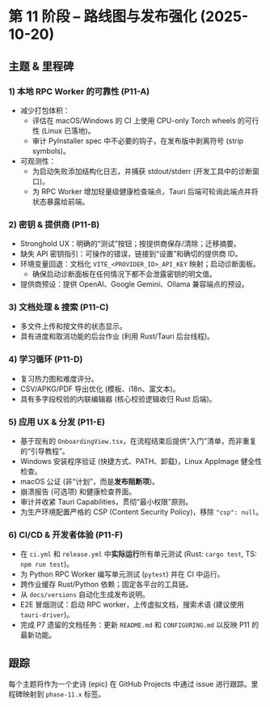 # 第 11 阶段 – 路线图与发布强化 (2025-10-20)

## 主题 & 里程碑

### 1) 本地 RPC Worker 的可靠性 (P11-A)
- 减少打包体积：
  - 评估在 macOS/Windows 的 CI 上使用 CPU-only Torch wheels 的可行性 (Linux 已落地)。
  - 审计 PyInstaller spec 中不必要的钩子，在发布版中剥离符号 (strip symbols)。
- 可观测性：
  - 为启动失败添加结构化日志，并捕获 stdout/stderr (开发工具中的诊断窗口)。
  - 为 RPC Worker 增加轻量级健康检查端点，Tauri 后端可轮询此端点并将状态暴露给前端。

### 2) 密钥 & 提供商 (P11-B)
- Stronghold UX：明确的“测试”按钮；按提供商保存/清除；迁移摘要。
- 缺失 API 密钥指引：可操作的错误，链接到“设置”和确切的提供商 ID。
- 环境变量回退：文档化 `VITE_<PROVIDER_ID>_API_KEY` 映射；启动诊断面板。
  - 确保启动诊断面板在任何情况下都不会泄露密钥的明文值。
- 提供商预设：提供 OpenAI、Google Gemini、Ollama 兼容端点的预设。

### 3) 文档处理 & 搜索 (P11-C)
- 多文件上传和按文件的状态显示。
- 具有进度和取消功能的后台作业 (利用 Rust/Tauri 后台线程)。

### 4) 学习循环 (P11-D)
- 复习热力图和难度评分。
- CSV/APKG/PDF 导出优化 (模板、i18n、富文本)。
- 具有多字段校验的内联编辑器 (核心校验逻辑收归 Rust 后端)。

### 5) 应用 UX & 分发 (P11-E)
-  基于现有的 `OnboardingView.tsx`，在流程结束后提供“入门”清单，而非重复的“引导教程”。
- Windows 安装程序验证 (快捷方式、PATH、卸载)，Linux AppImage 健全性检查。
-  macOS 公证 (非“计划”，而是**发布阻断项**)。
- 崩溃报告 (可选项) 和健康检查界面。
- 审计并收紧 Tauri Capabilities，贯彻“最小权限”原则。
- 为生产环境配置严格的 CSP (Content Security Policy)，移除 `"csp": null`。

### 6) CI/CD & 开发者体验 (P11-F)
- 在 `ci.yml` 和 `release.yml` 中**实际运行**所有单元测试 (Rust: `cargo test`, TS: `npm run test`)。
- 为 Python RPC Worker 编写单元测试 (`pytest`) 并在 CI 中运行。
- 跨作业缓存 Rust/Python 依赖；固定各平台的工具链。
- 从 `docs/versions` 自动化生成发布说明。
- E2E 冒烟测试：启动 RPC worker，上传虚拟文档，搜索术语 (建议使用 `tauri-driver`)。
- 完成 P7 遗留的文档任务：更新 `README.md` 和 `CONFIGURING.md` 以反映 P11 的最新功能。

## 跟踪
每个主题将作为一个史诗 (epic) 在 GitHub Projects 中通过 issue 进行跟踪。里程碑映射到 `phase-11.x` 标签。